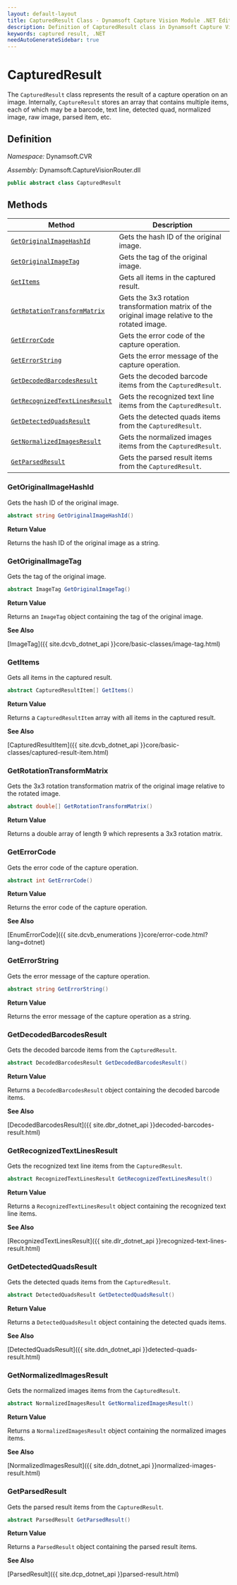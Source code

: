 ```yaml
---
layout: default-layout
title: CapturedResult Class - Dynamsoft Capture Vision Module .NET Edition API Reference
description: Definition of CapturedResult class in Dynamsoft Capture Vision Module .NET Edition.
keywords: captured result, .NET
needAutoGenerateSidebar: true
---
```


# CapturedResult

The `CapturedResult` class represents the result of a capture operation on an image. Internally, `CaptureResult` stores an array that contains multiple items, each of which may be a barcode, text line, detected quad, normalized image, raw image, parsed item, etc.

## Definition

*Namespace:* Dynamsoft.CVR

*Assembly:* Dynamsoft.CaptureVisionRouter.dll

```csharp
public abstract class CapturedResult 
```

## Methods

| Method               | Description |
|----------------------|-------------|
| [`GetOriginalImageHashId`](#getoriginalimagehashid) | Gets the hash ID of the original image.|
| [`GetOriginalImageTag`](#getoriginalimagetag) | Gets the tag of the original image.|
| [`GetItems`](#getitems) | Gets all items in the captured result.|
| [`GetRotationTransformMatrix`](#getrotationtransformmatrix) | Gets the 3x3 rotation transformation matrix of the original image relative to the rotated image.|
| [`GetErrorCode`](#geterrorcode) | Gets the error code of the capture operation.|
| [`GetErrorString`](#geterrorstring) | Gets the error message of the capture operation.|
| [`GetDecodedBarcodesResult`](#getdecodedbarcodesresult) | Gets the decoded barcode items from the `CapturedResult`.|
| [`GetRecognizedTextLinesResult`](#getrecognizedtextlinesresult) | Gets the recognized text line items from the `CapturedResult`.|
| [`GetDetectedQuadsResult`](#getdetectedquadsresult) | Gets the detected quads items from the `CapturedResult`.|
| [`GetNormalizedImagesResult`](#getnormalizedimagesresult) | Gets the normalized images items from the `CapturedResult`.|
| [`GetParsedResult`](#getparsedresult) | Gets the parsed result items from the `CapturedResult`.|

### GetOriginalImageHashId

Gets the hash ID of the original image.

```csharp
abstract string GetOriginalImageHashId()
```

**Return Value**

Returns the hash ID of the original image as a string.

### GetOriginalImageTag

Gets the tag of the original image.

```csharp
abstract ImageTag GetOriginalImageTag()
```

**Return Value**

Returns an `ImageTag` object containing the tag of the original image.

**See Also**

[ImageTag]({{ site.dcvb_dotnet_api }}core/basic-classes/image-tag.html)

### GetItems

Gets all items in the captured result.

```csharp
abstract CapturedResultItem[] GetItems()
```

**Return Value**

Returns a `CapturedResultItem` array with all items in the captured result.

**See Also**

[CapturedResultItem]({{ site.dcvb_dotnet_api }}core/basic-classes/captured-result-item.html)

### GetRotationTransformMatrix

Gets the 3x3 rotation transformation matrix of the original image relative to the rotated image.

```csharp
abstract double[] GetRotationTransformMatrix()
```

**Return Value**

Returns a double array of length 9 which represents a 3x3 rotation matrix.

### GetErrorCode

Gets the error code of the capture operation.

```csharp
abstract int GetErrorCode()
```

**Return Value**

Returns the error code of the capture operation.

**See Also**

[EnumErrorCode]({{ site.dcvb_enumerations }}core/error-code.html?lang=dotnet)

### GetErrorString

Gets the error message of the capture operation.

```csharp
abstract string GetErrorString()
```

**Return Value**

Returns the error message of the capture operation as a string.

### GetDecodedBarcodesResult

Gets the decoded barcode items from the `CapturedResult`.

```csharp
abstract DecodedBarcodesResult GetDecodedBarcodesResult()
```

**Return Value**

Returns a `DecodedBarcodesResult` object containing the decoded barcode items. 

**See Also**

[DecodedBarcodesResult]({{ site.dbr_dotnet_api }}decoded-barcodes-result.html)

### GetRecognizedTextLinesResult

Gets the recognized text line items from the `CapturedResult`.

```csharp
abstract RecognizedTextLinesResult GetRecognizedTextLinesResult()
```

**Return Value**

Returns a `RecognizedTextLinesResult` object containing the recognized text line items.

**See Also**

[RecognizedTextLinesResult]({{ site.dlr_dotnet_api }}recognized-text-lines-result.html)

### GetDetectedQuadsResult

Gets the detected quads items from the `CapturedResult`.

```csharp
abstract DetectedQuadsResult GetDetectedQuadsResult()
```

**Return Value**

Returns a `DetectedQuadsResult` object containing the detected quads items.

**See Also**

[DetectedQuadsResult]({{ site.ddn_dotnet_api }}detected-quads-result.html)

### GetNormalizedImagesResult

Gets the normalized images items from the `CapturedResult`.

```csharp
abstract NormalizedImagesResult GetNormalizedImagesResult()
```

**Return Value**

Returns a `NormalizedImagesResult` object containing the normalized images items.

**See Also**

[NormalizedImagesResult]({{ site.ddn_dotnet_api }}normalized-images-result.html)

### GetParsedResult

Gets the parsed result items from the `CapturedResult`.

```csharp
abstract ParsedResult GetParsedResult()
```

**Return Value**

Returns a `ParsedResult` object containing the parsed result items.

**See Also**

[ParsedResult]({{ site.dcp_dotnet_api }}parsed-result.html)
